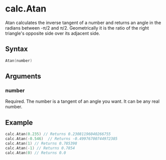 # calc.Atan

Atan calculates the inverse tangent of a number and returns an angle in the radians between -π/2 and π/2.
Geometrically it is the ratio of the right triangle's opposite side over its adjacent side.

## Syntax

```go
Atan(number)
```

## Arguments

### number

Required. The number is a tangent of an angle you want. It can be any real number.

## Example

```go
calc.Atan(0.235) // Returns 0.23081196040266755
calc.Atan(-0.546)  // Returns -0.49976700744972385
calc.Atan(1) // Returns 0.785398
calc.Atan(-1) // Returns 0.7854
calc.Atan(0) // Returns 0.0
```
